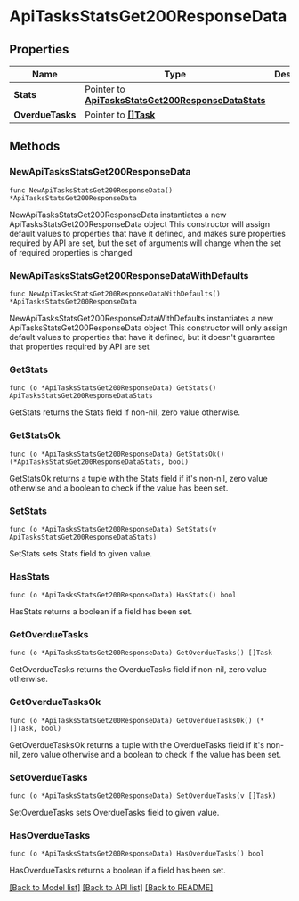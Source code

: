 # ApiTasksStatsGet200ResponseData

## Properties

Name | Type | Description | Notes
------------ | ------------- | ------------- | -------------
**Stats** | Pointer to [**ApiTasksStatsGet200ResponseDataStats**](ApiTasksStatsGet200ResponseDataStats.md) |  | [optional] 
**OverdueTasks** | Pointer to [**[]Task**](Task.md) |  | [optional] 

## Methods

### NewApiTasksStatsGet200ResponseData

`func NewApiTasksStatsGet200ResponseData() *ApiTasksStatsGet200ResponseData`

NewApiTasksStatsGet200ResponseData instantiates a new ApiTasksStatsGet200ResponseData object
This constructor will assign default values to properties that have it defined,
and makes sure properties required by API are set, but the set of arguments
will change when the set of required properties is changed

### NewApiTasksStatsGet200ResponseDataWithDefaults

`func NewApiTasksStatsGet200ResponseDataWithDefaults() *ApiTasksStatsGet200ResponseData`

NewApiTasksStatsGet200ResponseDataWithDefaults instantiates a new ApiTasksStatsGet200ResponseData object
This constructor will only assign default values to properties that have it defined,
but it doesn't guarantee that properties required by API are set

### GetStats

`func (o *ApiTasksStatsGet200ResponseData) GetStats() ApiTasksStatsGet200ResponseDataStats`

GetStats returns the Stats field if non-nil, zero value otherwise.

### GetStatsOk

`func (o *ApiTasksStatsGet200ResponseData) GetStatsOk() (*ApiTasksStatsGet200ResponseDataStats, bool)`

GetStatsOk returns a tuple with the Stats field if it's non-nil, zero value otherwise
and a boolean to check if the value has been set.

### SetStats

`func (o *ApiTasksStatsGet200ResponseData) SetStats(v ApiTasksStatsGet200ResponseDataStats)`

SetStats sets Stats field to given value.

### HasStats

`func (o *ApiTasksStatsGet200ResponseData) HasStats() bool`

HasStats returns a boolean if a field has been set.

### GetOverdueTasks

`func (o *ApiTasksStatsGet200ResponseData) GetOverdueTasks() []Task`

GetOverdueTasks returns the OverdueTasks field if non-nil, zero value otherwise.

### GetOverdueTasksOk

`func (o *ApiTasksStatsGet200ResponseData) GetOverdueTasksOk() (*[]Task, bool)`

GetOverdueTasksOk returns a tuple with the OverdueTasks field if it's non-nil, zero value otherwise
and a boolean to check if the value has been set.

### SetOverdueTasks

`func (o *ApiTasksStatsGet200ResponseData) SetOverdueTasks(v []Task)`

SetOverdueTasks sets OverdueTasks field to given value.

### HasOverdueTasks

`func (o *ApiTasksStatsGet200ResponseData) HasOverdueTasks() bool`

HasOverdueTasks returns a boolean if a field has been set.


[[Back to Model list]](../README.md#documentation-for-models) [[Back to API list]](../README.md#documentation-for-api-endpoints) [[Back to README]](../README.md)


